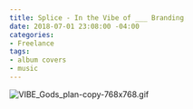 ```yaml
---
title: Splice - In the Vibe of ___ Branding
date: 2018-07-01 23:08:00 -04:00
categories:
- Freelance
tags:
- album covers
- music
---
```


![VIBE_Gods_plan-copy-768x768.gif](/uploads/VIBE_Gods_plan-copy-768x768.gif)